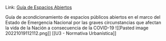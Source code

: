 
Link: [Guía de Espacios Abiertos](https://www.gob.pe/institucion/vivienda/informes-publicaciones/1679197-guia-de-acondicionamiento-de-espacios-publicos-abiertos-en-el-marco-del-estado-de-emergencia-nacional)

Guía de acondicionamiento de espacios públicos abiertos en el marco del Estado de Emergencia Nacional por las graves circunstancias que afectan la vida de la Nación a consecuencia de la COVID-19
![[Pasted image 20221019112112.png]]
[[U3 - Normativa Urbanística]]